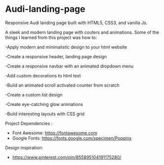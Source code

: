# Audi-landing-page
Responsive Audi landing page built with HTML5, CSS3, and vanilla Js.

A sleek and modern landing page with couters and animations. Some of the things I learned from this project was 
how to:

-Apply modern and minimalistic design to your html website

-Create a responsive header, landing page design

-Create a responsive navbar with an animated dropdown menu

-Add custom decorations to html text

-Build an animated scroll activated counter from scratch

-Create a custom list design

-Create eye-catching glow animations

-Build interesting layouts with CSS grid

Project Dependencies :
- Font Awesome:
https://fontawesome.com
- Google Fonts: 
https://fonts.google.com/specimen/Poppins

Design inspiration:
- https://www.pinterest.com/pin/855895104191175280/
